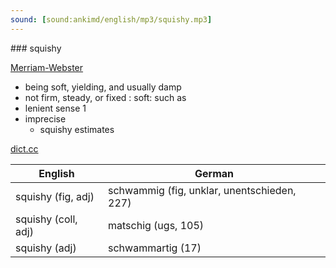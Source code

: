 ```yaml
---
sound: [sound:ankimd/english/mp3/squishy.mp3]
---
```


\### squishy

[Merriam-Webster](https://www.merriam-webster.com/dictionary/squishy)

- being soft, yielding, and usually damp
- not firm, steady, or fixed : soft: such as
- lenient sense 1
- imprecise
    - squishy estimates

[dict.cc](https://www.dict.cc/squishy)

| English        | German       |
| -------------- | ------------ |
| squishy (fig, adj) | schwammig (fig, unklar, unentschieden, 227) |
| squishy (coll, adj) | matschig (ugs, 105) |
| squishy (adj) | schwammartig (17) |
